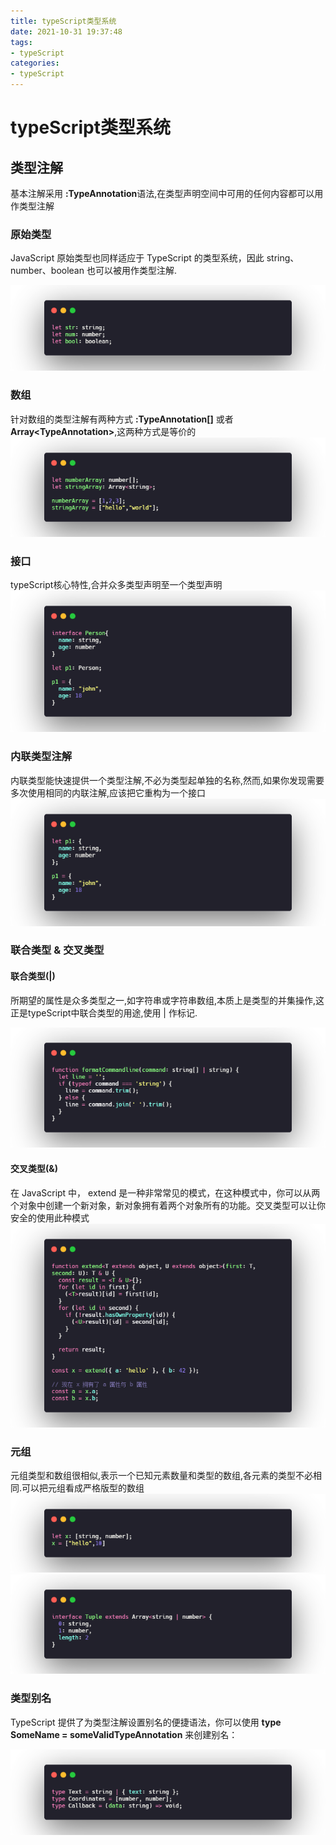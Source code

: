 ```yaml
---
title: typeScript类型系统
date: 2021-10-31 19:37:48
tags:
- typeScript
categories:
- typeScript
---
```


# typeScript类型系统

## 类型注解
基本注解采用 **:TypeAnnotation**语法,在类型声明空间中可用的任何内容都可以用作类型注解

### 原始类型
JavaScript 原始类型也同样适应于 TypeScript 的类型系统，因此 string、number、boolean 也可以被用作类型注解.

![alt](typeScript类型系统/1.png)

### 数组
针对数组的类型注解有两种方式 **:TypeAnnotation[]** 或者 **Array\<TypeAnnotation>**,这两种方式是等价的
![alt](typeScript类型系统/2.png)

### 接口
typeScript核心特性,合并众多类型声明至一个类型声明
![alt](typeScript类型系统/3.png)

### 内联类型注解
内联类型能快速提供一个类型注解,不必为类型起单独的名称,然而,如果你发现需要多次使用相同的内联注解,应该把它重构为一个接口
![alt](typeScript类型系统/4.png)

### 联合类型 & 交叉类型

#### 联合类型(|)
所期望的属性是众多类型之一,如字符串或字符串数组,本质上是类型的并集操作,这正是typeScript中联合类型的用途,使用 | 作标记.

![alt](typeScript类型系统/5.png)

#### 交叉类型(&)
在 JavaScript 中， extend 是一种非常常见的模式，在这种模式中，你可以从两个对象中创建一个新对象，新对象拥有着两个对象所有的功能。交叉类型可以让你安全的使用此种模式
![alt](typeScript类型系统/6.png)

### 元组
元组类型和数组很相似,表示一个已知元素数量和类型的数组,各元素的类型不必相同.可以把元组看成严格版型的数组
![alt](typeScript类型系统/7.png)
![alt](typeScript类型系统/8.png)

### 类型别名
TypeScript 提供了为类型注解设置别名的便捷语法，你可以使用 **type SomeName = someValidTypeAnnotation** 来创建别名：

![alt](typeScript类型系统/9.png)

